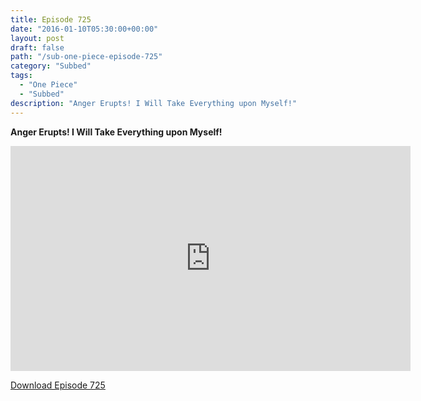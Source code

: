 ```yaml
---
title: Episode 725
date: "2016-01-10T05:30:00+00:00"
layout: post
draft: false
path: "/sub-one-piece-episode-725"
category: "Subbed"
tags:
  - "One Piece"
  - "Subbed"
description: "Anger Erupts! I Will Take Everything upon Myself!"
---
```


**Anger Erupts! I Will Take Everything upon Myself!**

<iframe width="640" height="360" src="https://www.rapidvideo.com/e/G6FRPGLQJG" frameborder="0" marginwidth=0 marginheight=0 scrolling=no allowfullscreen></iframe>

<a href="http://ouo.io/qs/eCodkFEQ?s=https://rapidvid.to/d/https://www.rapidvideo.com/e/G6FRPGLQJG">Download Episode 725</a>
